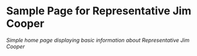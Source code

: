 # Sample Page for Representative Jim Cooper

_Simple home page displaying basic information about Representative Jim Cooper_
